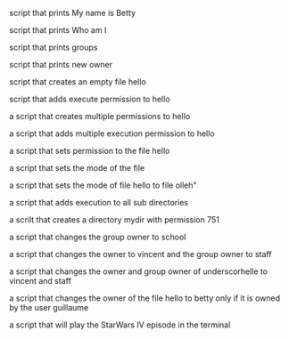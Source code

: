 script that prints My name is Betty

script that prints Who am I

script that prints groups

script that prints new owner

script that creates an empty file hello

script that adds execute permission to hello

a script that creates multiple permissions to hello

a script that adds multiple execution permission to hello

a script that sets permission to the file hello

a script that sets the mode of the file

a script that sets the mode of file hello to file olleh"

a script that adds execution to all sub directories

a scrilt that creates a directory mydir with permission 751

a script that changes the group owner to school

a script that changes the owner to vincent and the group owner to staff

a script that changes the owner and group owner of underscorhelle to vincent and staff


a script that changes the owner of the file hello to betty only if it is owned by the user guillaume

a script that will play the StarWars IV episode in the terminal
